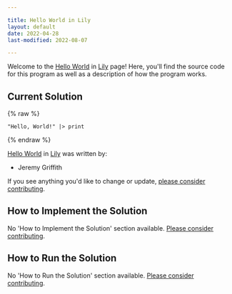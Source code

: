 ```yaml
---

title: Hello World in Lily
layout: default
date: 2022-04-28
last-modified: 2022-08-07

---
```


Welcome to the [Hello World](https://sampleprograms.io/projects/hello-world) in [Lily](https://sampleprograms.io/languages/lily) page! Here, you'll find the source code for this program as well as a description of how the program works.

## Current Solution

{% raw %}

```lily
"Hello, World!" |> print
```

{% endraw %}

[Hello World](https://sampleprograms.io/projects/hello-world) in [Lily](https://sampleprograms.io/languages/lily) was written by:

- Jeremy Griffith

If you see anything you'd like to change or update, [please consider contributing](https://github.com/TheRenegadeCoder/sample-programs).

## How to Implement the Solution

No 'How to Implement the Solution' section available. [Please consider contributing](https://github.com/TheRenegadeCoder/sample-programs-website).

## How to Run the Solution

No 'How to Run the Solution' section available. [Please consider contributing](https://github.com/TheRenegadeCoder/sample-programs-website).